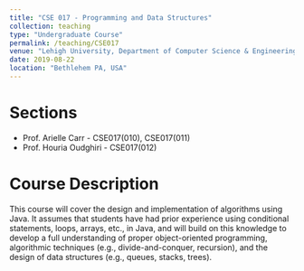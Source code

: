 ```yaml
---
title: "CSE 017 - Programming and Data Structures"
collection: teaching
type: "Undergraduate Course"
permalink: /teaching/CSE017
venue: "Lehigh University, Department of Computer Science & Engineering"
date: 2019-08-22
location: "Bethlehem PA, USA"
---
```


Sections
======
* Prof. Arielle Carr - CSE017(010), CSE017(011)<br/>
* Prof. Houria Oudghiri - CSE017(012)

Course Description
======
This course will cover the design and implementation of algorithms using Java.
It assumes that students have had prior experience using conditional statements, loops, arrays, etc., in Java, and
will build on this knowledge to develop a full understanding of proper object-oriented programming, algorithmic
techniques (e.g., divide-and-conquer, recursion), and the design of data structures (e.g., queues, stacks, trees).